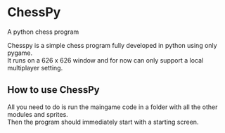 # ChessPy
A python chess program
  
Chesspy is a simple chess program fully developed in python using only pygame.  
It runs on a 626 x 626 window and for now can only support a local multiplayer setting.
  
## How to use ChessPy  
All you need to do is run the maingame code in a folder with all the other modules and sprites.  
Then the program should immediately start with a starting screen.
